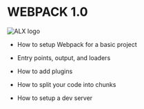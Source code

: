 # WEBPACK 1.0
![ALX logo](https://www.alxafrica.com/wp-content/uploads/2022/01/header-logo.png)

- How to setup Webpack for a basic project

- Entry points, output, and loaders

- How to add plugins

- How to split your code into chunks

- How to setup a dev server
